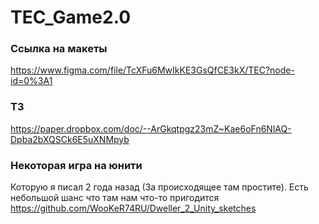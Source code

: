 # TEC_Game2.0

### Ссылка на макеты
https://www.figma.com/file/TcXFu6MwIkKE3GsQfCE3kX/TEC?node-id=0%3A1

### ТЗ
https://paper.dropbox.com/doc/--ArGkqtpgz23mZ~Kae6oFn6NlAQ-Dpba2bXQSCk6E5uXNMpyb

### Некоторая игра на юнити
Которую я писал 2 года назад (За происходящее там простите). Есть небольшой шанс что там нам что-то пригодится
https://github.com/WooKeR74RU/Dweller_2_Unity_sketches
